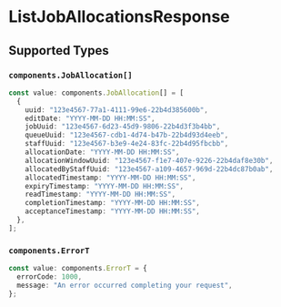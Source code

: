 # ListJobAllocationsResponse


## Supported Types

### `components.JobAllocation[]`

```typescript
const value: components.JobAllocation[] = [
  {
    uuid: "123e4567-77a1-4111-99e6-22b4d385600b",
    editDate: "YYYY-MM-DD HH:MM:SS",
    jobUuid: "123e4567-6d23-45d9-9806-22b4d3f3b4bb",
    queueUuid: "123e4567-cdb1-4d74-b47b-22b4d93d4eeb",
    staffUuid: "123e4567-b3e9-4e24-83fc-22b4d95fbcbb",
    allocationDate: "YYYY-MM-DD HH:MM:SS",
    allocationWindowUuid: "123e4567-f1e7-407e-9226-22b4daf8e30b",
    allocatedByStaffUuid: "123e4567-a109-4657-969d-22b4dc87b0ab",
    allocatedTimestamp: "YYYY-MM-DD HH:MM:SS",
    expiryTimestamp: "YYYY-MM-DD HH:MM:SS",
    readTimestamp: "YYYY-MM-DD HH:MM:SS",
    completionTimestamp: "YYYY-MM-DD HH:MM:SS",
    acceptanceTimestamp: "YYYY-MM-DD HH:MM:SS",
  },
];
```

### `components.ErrorT`

```typescript
const value: components.ErrorT = {
  errorCode: 1000,
  message: "An error occurred completing your request",
};
```

